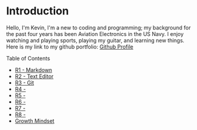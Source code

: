 # Introduction

Hello, I'm Kevin, I'm a new to coding and programming; my background for the past four years has been Aviation Electronics in the US Navy. I enjoy watching and playing sports, playing my guitar, and learning new things. Here is my link to my github portfolio: [Github Profile](https://github.com/kevin-c-stone)

Table of Contents

- [R1 - Markdown](markdown.md)
- [R2 - Text Editor](text-editor.md)
- [R3 - Git](git.md)
- [R4 - ](text-editor.md)
- [R5 - ](text-editor.md)
- [R6 - ](text-editor.md)
- [R7 - ](text-editor.md)
- [R8 - ](text-editor.md)
- [Growth Mindset](growth-mindset.md)

